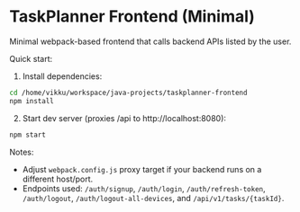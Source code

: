 # TaskPlanner Frontend (Minimal)

Minimal webpack-based frontend that calls backend APIs listed by the user.

Quick start:

1. Install dependencies:

```bash
cd /home/vikku/workspace/java-projects/taskplanner-frontend
npm install
```

2. Start dev server (proxies /api to http://localhost:8080):

```bash
npm start
```

Notes:
- Adjust `webpack.config.js` proxy target if your backend runs on a different host/port.
- Endpoints used: `/auth/signup`, `/auth/login`, `/auth/refresh-token`, `/auth/logout`, `/auth/logout-all-devices`, and `/api/v1/tasks/{taskId}`.
